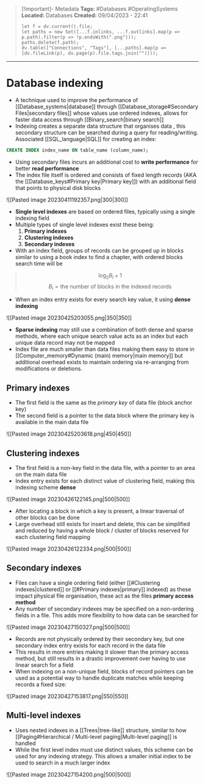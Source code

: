 > [!important]- Metadata
> **Tags:** #Databases #OperatingSystems 
> **Located:** Databases
> **Created:** 09/04/2023 - 22:41
> ```dataviewjs
> let f = dv.current().file;
> let paths = new Set([...f.inlinks, ...f.outlinks].map(p => p.path).filter(p => !p.endsWith(".png")));
> paths.delete(f.path);
> dv.table(["Connections", "Tags"], [...paths].map(p => [dv.fileLink(p), dv.page(p).file.tags.join("")]));
> ```

___
# Database indexing
- A technique used to improve the performance of [[Database_systems|database]] through  [[Database_storage#Secondary Files|secondary files]] whose values use ordered indexes, allows for faster data access through [[Binary_search|binary search]]
- Indexing creates a separate data structure that organises data , this secondary structure can be searched during a query for reading/writing. Associated [[SQL_language|SQL]] for creating an index:

```sql
CREATE INDEX index_name ON table_name (column_name);
```

- Using secondary files incurs an additional cost to **write performance** for better **read performance**
- The index file itself is ordered and consists of fixed length records (AKA the [[Database_keys#Primary key|Primary key]]) with an additional field that points to physical disk blocks

![[Pasted image 20230411192357.png|300|300]]
- **Single level indexes** are based on ordered files, typically using a single indexing field 
- Multiple types of single level indexes exist these being:
	1. **Primary indexes** 
	2. **Clustering indexes** 
	3. **Secondary indexes**
- With an index field, groups of records can be grouped up in blocks similar to using a book index to find a chapter, with ordered blocks search time will be 

> $$\log_{2}B_i + 1$$
> $$B_{i}=\text{the number of blocks in the indexed records}$$

- When an index entry exists for every search key value, it using **dense indexing**

![[Pasted image 20230425203055.png|350|350]]
- **Sparse indexing** may still use a combination of both dense and sparse methods, where each unique search value acts as an index but each unique data record may not be mapped
- Index file are much smaller than data files making them easy to store in [[Computer_memory#Dynamic (main) memory|main memory]] but additional overhead exists to maintain ordering via re-arranging from modifications or deletions. 
## Primary indexes
-   The first field is the same as the _primary key_ of data file (block anchor key)
-   The second field is a pointer to the data block where the primary key is available in the main data file

![[Pasted image 20230425203618.png|450|450]]
## Clustering indexes
- The first field is a non-key field in the data file, with a pointer to an area on the main data file
- Index entry exists for each distinct value of clustering field, making this indexing scheme **dense**

![[Pasted image 20230426122145.png|500|500]]
- After locating a block in which a key is present, a linear traversal of other blocks can be done
- Large overhead still exists for insert and delete, this can be simplified and reduced by having a whole block / cluster of blocks reserved for each clustering field mapping

![[Pasted image 20230426122334.png|500|500]]


## Secondary indexes 
- Files can have a single ordering field (either [[#Clustering indexes|clustered]] or [[#Primary indexes|primary]] indexed) as these impact physical file organisation, these act as the files **primary access method** 
- Any number of secondary indexes may be specified on a non-ordering fields in a file. This adds more flexibility to how data can be searched for

![[Pasted image 20230427150327.png|500|500]]

- Records are not physically ordered by their secondary key, but one secondary index entry exists for each record in the data file
- This results in more entries making it slower than the primary access method, but still results in a drastic improvement over having to use linear search for a field
- When indexing on a non-unique field, blocks of record pointers can be used as a potential way to handle duplicate matches while keeping records a fixed size:

![[Pasted image 20230427153817.png|550|550]]


## Multi-level indexes 
- Uses nested indexes in a [[Trees|tree-like]] structure, similar to how [[Paging#Hierarchical / Multi-level paging|Multi-level paging]] is handled
- While the first level index must use distinct values, this scheme can be used for any indexing strategy. This allows a smaller initial index to be used to search in a much larger index

![[Pasted image 20230427154200.png|500|500]]